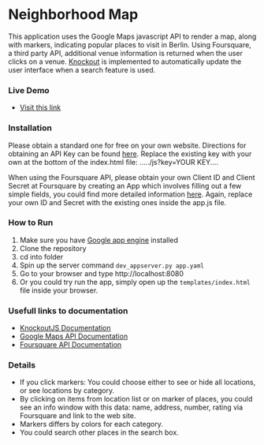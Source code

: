 # Neighborhood Map

This application uses the Google Maps javascript API to render a map, along with markers, indicating popular places to visit in Berlin. Using Foursquare, a third party API, additional venue information is returned when the user clicks on a venue.
[Knockout](http://knockoutjs.com/documentation/introduction.html) is implemented to automatically update the user interface when a search feature is used.

### Live Demo 

- [Visit this link](https://udacity-maps-project-172920.appspot.com/)

### Installation

Please obtain a standard one for free on your own website. Directions for obtaining an API Key can be found [here](https://developers.google.com/maps/documentation/javascript/get-api-key). Replace the existing key with your own at the bottom of the index.html file: ...../js?key=YOUR KEY....

When using the Foursquare API, please obtain your own Client ID and Client Secret at Foursquare by creating an App which involves filling out a few simple fields, you could find more detailed information [here](https://developer.foursquare.com/overview/auth). Again, replace your own ID and Secret with the existing ones inside the app.js file. 

### How to Run

1. Make sure you have [Google app engine](https://cloud.google.com/appengine/downloads) installed
2. Clone the repository
3. cd into folder
4. Spin up the server command `dev_appserver.py app.yaml`
5. Go to your browser and type http://localhost:8080
6. Or you could try run the app, simply open up the `templates/index.html` file inside your browser.

### Usefull links to documentation

- [KnockoutJS Documentation](http://knockoutjs.com/documentation/introduction.html)
- [Google Maps API Documentation](https://developers.google.com/maps/documentation/javascript/tutorial)
- [Foursquare API Documentation](https://developer.foursquare.com/docs/)

### Details

- If you click markers: You could choose either to see or hide all locations, or see locations by category.
- By clicking on items from location list or on marker of places, you could see an info window with this data: name, address, number, rating via Foursquare and link to the web site.
- Markers differs by colors for each category.
- You could search other places in the search box.
